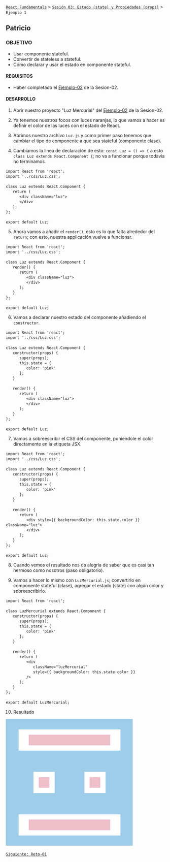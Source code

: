 [`React Fundamentals`](../../README.md) > [`Sesión 03: Estado (state) y Propiedades (props)`](../Readme.md) > `Ejemplo 1`

## Patricio

### OBJETIVO 
- Usar componente stateful.
- Convertir de stateless a stateful.
- Cómo declarar y usar el estado en componente stateful.

#### REQUISITOS
- Haber completado el [Ejemplo-02](../../Sesion-01/Ejemplo-02) de la Sesion-02.

#### DESARROLLO

1. Abrir nuestro proyecto "Luz Mercurial" del [Ejemplo-02](../../Sesion-01/Ejemplo-02) de la Sesion-02.

2. Ya tenemos nuestros focos con luces naranjas, lo que vamos a hacer es definir el color de las luces con el estado de React.

3. Abrimos nuestro archivo `Luz.js` y como primer paso tenemos que cambiar el tipo de componente a que sea stateful (componente clase).

4. Cambiamos la linea de declaración de esto: `const Luz = () => {` a esto `class Luz extends React.Component {`; no va a funcionar porque todavia no terminamos.
```
import React from 'react';
import '../css/Luz.css';

class Luz extends React.Component {
   return (
      <div className="luz">
      </div>
   );
};

export default Luz;
```

5. Ahora vamos a añadir el `render()`, esto es lo que falta alrededor del `return`; con esto, nuestra applicación vuelve a funcionar.
```
import React from 'react';
import '../css/Luz.css';

class Luz extends React.Component {
   render() {
      return (
         <div className="luz">
         </div>
      );
   }
};

export default Luz;
``` 

6. Vamos a declarar nuestro estado del componente añadiendo el `constructor`.
```
import React from 'react';
import '../css/Luz.css';

class Luz extends React.Component {
   constructor(props) {
      super(props);
      this.state = {
         color: 'pink'
      };
   }

   render() {
      return (
         <div className="luz">
         </div>
      );
   }
};

export default Luz;
```

7. Vamos a sobreescribir el CSS del componente, poniendole el color directamente en la etiqueta JSX.
```
import React from 'react';
import '../css/Luz.css';

class Luz extends React.Component {
   constructor(props) {
      super(props);
      this.state = {
         color: 'pink'
      };
   }

   render() {
      return (
         <div style={{ backgroundColor: this.state.color }} className="luz">
         </div>
      );
   }
};

export default Luz;
```

8. Cuando vemos el resultado nos da alegría de saber que es casi tan hermoso como nosotros (paso obligatorio).

9. Vamos a hacer lo mismo con `LuzMercurial.js`; convertirlo en componente stateful (clase), agregar el estado (state) con algún color y sobreescribirlo.
```
import React from 'react';

class LuzMercurial extends React.Component {
   constructor(props) {
      super(props);
      this.state = {
         color: 'pink'
      };
   }

   render() {
      return (
         <div
            className="luzMercurial"
            style={{ backgroundColor: this.state.color }}
         />
      );
   }
};

export default LuzMercurial;
```

10. Resultado
<img src="./public/resultado.png" width="400">

[`Siguiente: Reto-01`](../Reto-01/Readme.md)
